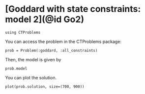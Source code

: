 # [Goddard with state constraints: model 2](@id Go2)

```@example main
using CTProblems
```

You can access the problem in the CTProblems package:

```@example main
prob = Problem(:goddard, :all_constraints)
```

Then, the model is given by

```@example main
prob.model
```

You can plot the solution.

```@example main
plot(prob.solution, size=(700, 900))
```
